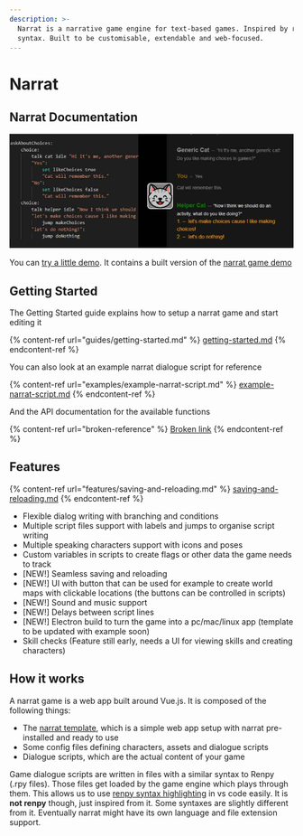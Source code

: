 ```yaml
---
description: >-
  Narrat is a narrative game engine for text-based games. Inspired by renpy
  syntax. Built to be customisable, extendable and web-focused.
---
```


# Narrat

## Narrat Documentation

![](.gitbook/assets/narrat-banner.jpg)

You can [try a little demo](http://get-narrat.com/demo/). It contains a built version of the [narrat game demo](https://github.com/nialna/narrat-demo)

## Getting Started

The Getting Started guide explains how to setup a narrat game and start editing it

{% content-ref url="guides/getting-started.md" %}
[getting-started.md](guides/getting-started.md)
{% endcontent-ref %}

You can also look at an example narrat dialogue script for reference

{% content-ref url="examples/example-narrat-script.md" %}
[example-narrat-script.md](examples/example-narrat-script.md)
{% endcontent-ref %}

And the API documentation for the available functions

{% content-ref url="broken-reference" %}
[Broken link](broken-reference)
{% endcontent-ref %}

## Features

{% content-ref url="features/saving-and-reloading.md" %}
[saving-and-reloading.md](features/saving-and-reloading.md)
{% endcontent-ref %}

* Flexible dialog writing with branching and conditions
* Multiple script files support with labels and jumps to organise script writing
* Multiple speaking characters support with icons and poses
* Custom variables in scripts to create flags or other data the game needs to track
* \[NEW!] Seamless saving and reloading
* \[NEW!] UI with button that can be used for example to create world maps with clickable locations (the buttons can be controlled in scripts)
* \[NEW!] Sound and music support
* \[NEW!] Delays between script lines
* \[NEW!] Electron build to turn the game into a pc/mac/linux app (template to be updated with example soon)
* Skill checks (Feature still early, needs a UI for viewing skills and creating characters)

## How it works

A narrat game is a web app built around Vue.js. It is composed of the following things:

* The [narrat template](https://github.com/nialna/narrat-template), which is a simple web app setup with narrat pre-installed and ready to use
* Some config files defining characters, assets and dialogue scripts
* Dialogue scripts, which are the actual content of your game

Game dialogue scripts are written in files with a similar syntax to Renpy (.rpy files). Those files get loaded by the game engine which plays through them. This allows us to use [renpy syntax highlighting](https://marketplace.visualstudio.com/items?itemName=LuqueDaniel.languague-renpy) in vs code easily. It is **not renpy** though, just inspired from it. Some syntaxes are slightly different from it. Eventually narrat might have its own language and file extension support.
